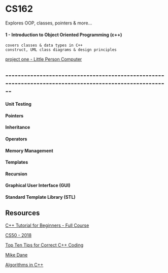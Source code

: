 # CS162
Explores OOP, classes, pointers & more...

#### 1 - Introduction to Object Oriented Programming (c++)
  
    
    covers classes & data types in C++
    construct, UML class diagrams & design principles

  
[project one - Little Person Computer](https://github.com/francisknight/CS162/tree/master/1-Classes%20and%20Objects/LittlePersonComputer)
 
## --------------------------------------------------------------------------------------------------------

#### Unit Testing
#### Pointers 
#### Inheritance
#### Operators 
#### Memory Management 
#### Templates
#### Recursion 
#### Graphical User Interface (GUI)
#### Standard Template Library (STL)

## Resources
[C++ Tutorial for Beginners - Full Course](https://www.youtube.com/watch?v=vLnPwxZdW4Y)

[CS50 - 2018](https://www.youtube.com/watch?v=5azaK2cBKGw&list=PLhQjrBD2T382eX9-tF75Wa4lmlC7sxNDH)

[Top Ten Tips for Correct C++ Coding](http://www.informit.com/articles/article.aspx?p=1712962)

[Mike Dane](https://www.mikedane.com/)

[Algorithms in C++](https://towardsdatascience.com/algorithms-in-c-62b607a6131d)

